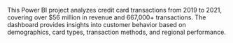 This Power BI project analyzes credit card transactions from 2019 to 2021, covering over $56 million in revenue and 667,000+ transactions. The dashboard provides insights into customer behavior based on demographics, card types, transaction methods, and regional performance.
